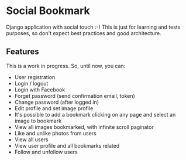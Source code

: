 # Social Bookmark
Django application with social touch :-)
This is just for learning and tests purposes, so don't expect best practices and good architecture.

## Features
This is a work in progress. So, until now, you can:

* User registration
* Login / logout
* Login with Facebook
* Forget password (send confirmation email, token)
* Change password (after logged in)
* Edit profile and set image profile
* It's possible to add a bookmark clicking on any page and select an image to bookmark
* View all images bookmarked, with infinite scroll paginator
* Like and unlike photos from users
* View all users
* View user profile and all bookmarks related
* Follow and unfollow users
